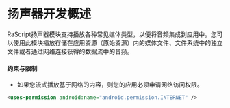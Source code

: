 # 扬声器开发概述

RaScript扬声器模块支持播放各种常见媒体类型，以便将音频集成到应用中。您可以使用此模块播放存储在应用资源（原始资源）内的媒体文件、文件系统中的独立文件或者通过网络连接获得的数据流中的音频。

#### 约束与限制

* 如果您流式播放基于网络的内容，则您的应用必须申请网络访问权限。

```xml
<uses-permission android:name="android.permission.INTERNET" />
```
